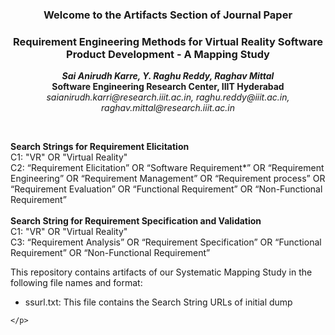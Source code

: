 
<h3 align="center">Welcome to the Artifacts Section of Journal Paper</h3>
<h3 align="center">Requirement Engineering Methods for Virtual Reality Software Product Development - A Mapping Study </h3>
<p align="center"> <b><i>Sai Anirudh Karre, Y. Raghu Reddy, Raghav Mittal</i> <br> Software Engineering Research Center, IIIT Hyderabad</b> <br> <i>saianirudh.karri@research.iiit.ac.in, raghu.reddy@iiit.ac.in, raghav.mittal@research.iiit.ac.in</i><p>
<br>
<p>
<b>Search Strings for Requirement Elicitation</b>
<br>
C1: "VR" OR "Virtual Reality" 
<br>
C2: “Requirement Elicitation” OR “Software Requirement*” OR “Requirement Engineering” OR “Requirement Management” OR “Requirement process” OR “Requirement Evaluation” OR “Functional Requirement” OR “Non-Functional Requirement”
<br>
<br>
<b>Search String for Requirement Specification and Validation</b><br>
C1: "VR" OR "Virtual Reality"<br>
C3: “Requirement Analysis” OR “Requirement Specification” OR “Functional Requirement” OR
“Non-Functional Requirement”
</p>

<p> This repository contains artifacts of our Systematic Mapping Study in the following file names and format: <br>
  <ul> 
    <li>ssurl.txt: This file contains the Search String URLs of initial dump </li>
    </ul>
    
    </p>
